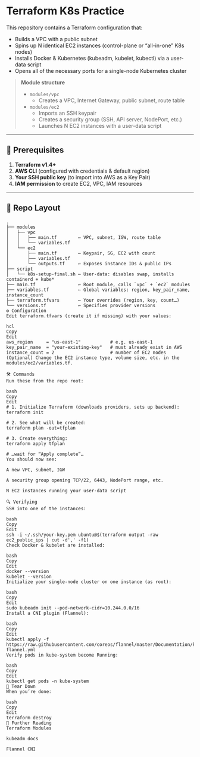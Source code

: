 # Terraform K8s Practice

This repository contains a Terraform configuration that:

- Builds a VPC with a public subnet
- Spins up N identical EC2 instances (control-plane or “all-in-one” K8s nodes)  
- Installs Docker & Kubernetes (kubeadm, kubelet, kubectl) via a user-data script  
- Opens all of the necessary ports for a single-node Kubernetes cluster

> **Module structure**  
> - `modules/vpc`  
>   - Creates a VPC, Internet Gateway, public subnet, route table  
> - `modules/ec2`  
>   - Imports an SSH keypair  
>   - Creates a security group (SSH, API server, NodePort, etc.)  
>   - Launches N EC2 instances with a user-data script  

---

## 🚀 Prerequisites

1. **Terraform v1.4+**  
2. **AWS CLI** (configured with credentials & default region)  
3. **Your SSH public key** (to import into AWS as a Key Pair)  
4. **IAM permission** to create EC2, VPC, IAM resources  

---

## 📁 Repo Layout

```text
.
├── modules
│   ├── vpc
│   │   ├── main.tf        ← VPC, subnet, IGW, route table
│   │   └── variables.tf
│   └── ec2
│       ├── main.tf        ← Keypair, SG, EC2 with count
│       ├── variables.tf
│       └── outputs.tf     ← Exposes instance IDs & public IPs
├── script
│   └── k8s-setup-final.sh ← User-data: disables swap, installs containerd + kube*
├── main.tf                ← Root module, calls `vpc` + `ec2` modules
├── variables.tf           ← Global variables: region, key_pair_name, instance_count
├── terraform.tfvars       ← Your overrides (region, key, count…)
└── versions.tf            ← Specifies provider versions
⚙️ Configuration
Edit terraform.tfvars (create it if missing) with your values:

hcl
Copy
Edit
aws_region     = "us-east-1"           # e.g. us-east-1
key_pair_name  = "your-existing-key"   # must already exist in AWS
instance_count = 2                     # number of EC2 nodes
(Optional) Change the EC2 instance type, volume size, etc. in the modules/ec2/variables.tf.

🛠 Commands
Run these from the repo root:

bash
Copy
Edit
# 1. Initialize Terraform (downloads providers, sets up backend):
terraform init

# 2. See what will be created:
terraform plan -out=tfplan

# 3. Create everything:
terraform apply tfplan

# …wait for “Apply complete”…
You should now see:

A new VPC, subnet, IGW

A security group opening TCP/22, 6443, NodePort range, etc.

N EC2 instances running your user-data script

🔍 Verifying
SSH into one of the instances:

bash
Copy
Edit
ssh -i ~/.ssh/your-key.pem ubuntu@$(terraform output -raw ec2_public_ips | cut -d',' -f1)
Check Docker & kubelet are installed:

bash
Copy
Edit
docker --version
kubelet --version
Initialize your single-node cluster on one instance (as root):

bash
Copy
Edit
sudo kubeadm init --pod-network-cidr=10.244.0.0/16
Install a CNI plugin (Flannel):

bash
Copy
Edit
kubectl apply -f https://raw.githubusercontent.com/coreos/flannel/master/Documentation/kube-flannel.yml
Verify pods in kube-system become Running:

bash
Copy
Edit
kubectl get pods -n kube-system
🧹 Tear Down
When you’re done:

bash
Copy
Edit
terraform destroy
📖 Further Reading
Terraform Modules

kubeadm docs

Flannel CNI
